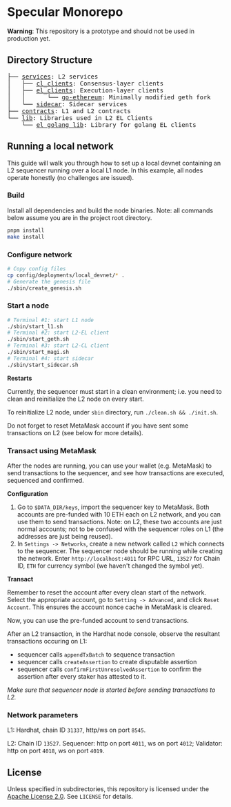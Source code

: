 # Specular Monorepo

**Warning**: This repository is a prototype and should not be used in production yet.

## Directory Structure

<pre>
├── <a href="./services/">services</a>: L2 services
│   ├── <a href="./services/cl_clients">cl_clients</a>: Consensus-layer clients
│   ├── <a href="./services/el_clients/">el_clients</a>: Execution-layer clients
│   │      └── <a href="./services/el_clients/go-ethereum/">go-ethereum</a>: Minimally modified geth fork
│   └── <a href="./services/sidecar/">sidecar</a>: Sidecar services
├── <a href="./contracts">contracts</a>: L1 and L2 contracts
└── <a href="./lib/">lib</a>: Libraries used in L2 EL Clients
    └── <a href="./lib/el_golang_lib/">el_golang_lib</a>: Library for golang EL clients
</pre>

## Running a local network

This guide will walk you through how to set up a local devnet containing an L2 sequencer running over a local L1 node.
In this example, all nodes operate honestly (no challenges are issued).

### Build
Install all dependencies and build the node binaries.
Note: all commands below assume you are in the project root directory.

```sh
pnpm install
make install
```

### Configure network

```sh
# Copy config files
cp config/deployments/local_devnet/* .
# Generate the genesis file
./sbin/create_genesis.sh
```

### Start a node

```sh
# Terminal #1: start L1 node
./sbin/start_l1.sh
# Terminal #2: start L2-EL client
./sbin/start_geth.sh
# Terminal #3: start L2-CL client
./sbin/start_magi.sh
# Terminal #4: start sidecar
./sbin/start_sidecar.sh
```

**Restarts**

Currently, the sequencer must start in a clean environment; i.e. you need to clean and reinitialize the L2 node on every start.

To reinitialize L2 node, under `sbin` directory, run `./clean.sh && ./init.sh`.

Do not forget to reset MetaMask account if you have sent some transactions on L2 (see below for more details).

### Transact using MetaMask

After the nodes are running, you can use your wallet (e.g. MetaMask) to send transactions to the sequencer, and see how transactions are executed, sequenced and confirmed.

**Configuration**

1. Go to `$DATA_DIR/keys`, import the sequencer key to MetaMask.
Both accounts are pre-funded with 10 ETH each on L2 network, and you can use them to send transactions. Note: on L2, these two accounts are just normal accounts; not to be confused with the sequencer roles on L1 (the addresses are just being reused).
2. In `Settings -> Networks`, create a new network called `L2` which connects to the sequencer.
The sequencer node should be running while creating the network.
Enter `http://localhost:4011` for RPC URL, `13527` for Chain ID, `ETH` for currency symbol (we haven't changed the symbol yet).

**Transact**

Remember to reset the account after every clean start of the network.
Select the appropriate account, go to `Setting -> Advanced`, and click `Reset Account`.
This ensures the account nonce cache in MetaMask is cleared.

Now, you can use the pre-funded account to send transactions.

After an L2 transaction, in the Hardhat node console, observe the resultant transactions occuring on L1:
- sequencer calls `appendTxBatch` to sequence transaction
- sequencer calls `createAssertion` to create disputable assertion
- sequencer calls `confirmFirstUnresolvedAssertion` to confirm the assertion after every staker has attested to it.

*Make sure that sequencer node is started before sending transactions to L2.*

### Network parameters

L1: Hardhat, chain ID `31337`, http/ws on port `8545`.

L2: Chain ID `13527`. Sequencer: http on port `4011`, ws on port `4012`; Validator: http on port `4018`, ws on port `4019`.

## License

Unless specified in subdirectories, this repository is licensed under the [Apache License 2.0](https://www.apache.org/licenses/LICENSE-2.0). See `LICENSE` for details.
